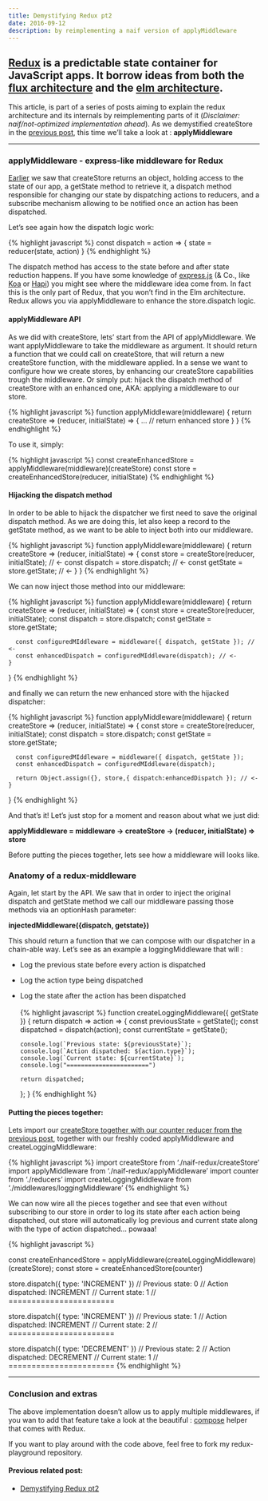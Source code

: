 ```yaml
---
title: Demystifying Redux pt2
date: 2016-09-12
description: by reimplementing a naif version of applyMiddleware
---
```


## [Redux](https://github.com/reactjs/redux) is a predictable state container for JavaScript apps. It borrow ideas from both the [flux architecture](https://facebook.github.io/flux/) and the [elm architecture](http://guide.elm-lang.org/architecture/).

This article, is part of a series of posts aiming to explain the redux architecture and its internals by reimplementing parts of it (*Disclaimer: naif/not-optimized implementation ahead*). As we demystified createStore in the [previous post](http://nick.balestra.ch/2016/demystifying-redux-createstore/), this time we’ll take a look at : **applyMiddleware**

***

### applyMiddleware - express-like middleware for Redux

[Earlier](http://nick.balestra.ch/2016/demystifying-redux-createstore/) we saw that createStore returns an object, holding access to the state of our app, a getState method to retrieve it, a dispatch method responsible for changing our state by dispatching actions to reducers, and a subscribe mechanism allowing to be notified once an action has been dispatched.

Let’s see again how the dispatch logic work:

{% highlight javascript %}
const dispatch = action => {
  state = reducer(state, action)
}
{% endhighlight %}

The dispatch method has access to the state before and after state reduction happens. If you have some knowledge of [express.js](https://expressjs.com/) (& Co., like [Koa](http://koajs.com/) or [Hapi](http://hapijs.com/)) you might see where the middleware idea come from. In fact this is the only part of Redux, that you won’t find in the Elm architecture. Redux allows you via applyMiddleware to enhance the store.dispatch logic.

#### applyMiddleware API

As we did with createStore, lets’ start from the API of applyMiddleware. We want applyMiddleware to take the middleware as argument. It should return a function that we could call on createStore, that will return a new createStore function, with the middleware applied. In a sense we want to configure how we create stores, by enhancing our createStore capabilities trough the middleware. Or simply put: hijack the dispatch method of createStore with an enhanced one, AKA: applying a middleware to our store.

{% highlight javascript %}
function applyMiddleware(middleware) {
  return createStore => 
    (reducer, initialState) => {
     …
     // return enhanced store
    }
}
{% endhighlight %}

To use it, simply:

{% highlight javascript %}
const createEnhancedStore = applyMiddleware(middleware)(createStore)
const store = createEnhancedStore(reducer, initialState)
{% endhighlight %}

#### Hijacking the dispatch method

In order to be able to hijack the dispatcher we first need to save  the original dispatch method. As we are doing this, let also keep a record to the getState method, as we want to be able to inject both into our middleware.

{% highlight javascript %}
function applyMiddleware(middleware) {
  return createStore => 
    (reducer, initialState) => {
      const store = createStore(reducer, initialState); // <-
      const dispatch = store.dispatch; // <-
      const getState = store.getState; // <-
    }
}
{% endhighlight %}

We can now inject those method into our middleware:

{% highlight javascript %}
function applyMiddleware(middleware) {
  return createStore => 
    (reducer, initialState) => {
      const store = createStore(reducer, initialState);
      const dispatch = store.dispatch;
      const getState = store.getState;
  
      const configuredMIddleware = middleware({ dispatch, getState }); // <-
      const enhancedDispatch = configuredMIddleware(dispatch); // <-
    }
}
{% endhighlight %}

and finally we can return the new enhanced store with the hijacked dispatcher:

{% highlight javascript %}
function applyMiddleware(middleware) {
  return createStore => 
    (reducer, initialState) => {
       const store = createStore(reducer, initialState);
       const dispatch = store.dispatch;
       const getState = store.getState;
    
      const configuredMIddleware = middleware({ dispatch, getState });
      const enhancedDispatch = configuredMIddleware(dispatch);
      
      return Object.assign({}, store,{ dispatch:enhancedDispatch }); // <-
    }
}
{% endhighlight %}

And that’s it! 
Let’s just stop for a moment and reason about what we just did:

**applyMiddleware = middleware -> createStore -> (reducer, initialState) => store**

Before putting the pieces together, lets see how a middleware will looks like.

### Anatomy of a redux-middleware

Again, let start by the API. We saw that in order to inject the original dispatch and getState method we call our middleware passing those methods via an optionHash parameter:

**injectedMiddleware({dispatch, getstate})**

This should return a function that we can compose with our dispatcher in a chain-able way. Let’s see as an example a loggingMiddleware that will :

- Log the previous state before every action is dispatched
- Log the action type being dispatched
- Log the state after the action has been dispatched 
<br /><br /> 
{% highlight javascript %}
function createLoggingMiddleware({ getState }) {
  return dispatch => 
    action => {
      const previousState = getState();
      const dispatched = dispatch(action);
      const currentState = getState();
     
      console.log(`Previous state: ${previousState}`);
      console.log(`Action dispatched: ${action.type}`);
      console.log(`Current state: ${currentState}`);
      console.log("=======================")  

      return dispatched; 
    };
} 
{% endhighlight %}

#### Putting the pieces together:

Lets import our [createStore together with our counter reducer from the previous post](http://nick.balestra.ch/2016/demystifying-redux-createstore), together with our freshly coded applyMiddleware and createLoggingMiddleware:

{% highlight javascript %}
import createStore from ‘./naif-redux/createStore’
import applyMiddleware from ‘./naif-redux/applyMiddleware’
import counter from ‘./reducers’
import createLoggingMiddleware from ‘./middlewares/loggingMiddleware’
{% endhighlight %}

We can now wire all the pieces together and see that even without subscribing to our store in order to log its state after each action being dispatched, out store will automatically log previous and current state along with the type of action dispatched… powaaa!

{% highlight javascript %}

const createEnhancedStore = applyMiddleware(createLoggingMiddleware)(createStore);
const store = createEnhancedStore(counter)   
   
store.dispatch({ type: 'INCREMENT' })
// Previous state: 0
// Action dispatched: INCREMENT
// Current state: 1
// =======================

store.dispatch({ type: 'INCREMENT' })
// Previous state: 1
// Action dispatched: INCREMENT
// Current state: 2
// =======================

store.dispatch({ type: 'DECREMENT' })
// Previous state: 2
// Action dispatched: DECREMENT
// Current state: 1
// =======================
{% endhighlight %}

***

### Conclusion and extras

The above implementation doesn’t allow us to apply multiple middlewares, if you wan to add that feature take a look at the beautiful : [compose](https://github.com/reactjs/redux/blob/master/src/compose.js) helper that comes with Redux.

If you want to play around with the code above, feel free to fork my redux-playground repository.

#### Previous related post:

- [Demystifying Redux pt2](http://nick.balestra.ch/2016/demystifying-redux-createstore/)




